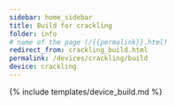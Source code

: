 ```yaml
---
sidebar: home_sidebar
title: Build for crackling
folder: info
# name of the page (/{{permalink}}.html)
redirect_from: crackling_build.html
permalink: /devices/crackling/build
device: crackling
---
```

{% include templates/device_build.md %}
